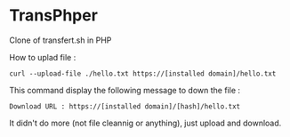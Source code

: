 # TransPhper
Clone of transfert.sh in PHP

How to uplad file : 
```
curl --upload-file ./hello.txt https://[installed domain]/hello.txt
```
This command display the following message to down the file : 
```
Download URL : https://[installed domain]/[hash]/hello.txt
```

It didn't do more (not file cleannig or anything), just upload and download.
